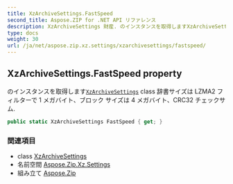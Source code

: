 ```yaml
---
title: XzArchiveSettings.FastSpeed
second_title: Aspose.ZIP for .NET API リファレンス
description: XzArchiveSettings 財産. のインスタンスを取得しますXzArchiveSettings class 辞書サイズは LZMA2 フィルターで 1 メガバイトブロック サイズは 4 メガバイトCRC32 チェックサム.
type: docs
weight: 30
url: /ja/net/aspose.zip.xz.settings/xzarchivesettings/fastspeed/
---
```

## XzArchiveSettings.FastSpeed property

のインスタンスを取得します[`XzArchiveSettings`](../) class 辞書サイズは LZMA2 フィルターで 1 メガバイト、ブロック サイズは 4 メガバイト、CRC32 チェックサム.

```csharp
public static XzArchiveSettings FastSpeed { get; }
```

### 関連項目

* class [XzArchiveSettings](../)
* 名前空間 [Aspose.Zip.Xz.Settings](../../xzarchivesettings/)
* 組み立て [Aspose.Zip](../../../)


